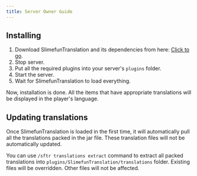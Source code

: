 ```yaml
---
title: Server Owner Guide
---
```


## Installing

1. Download SlimefunTranslation and its dependencies from here: [Click to go](/slimefuntranslation/).
2. Stop server.
3. Put all the required plugins into your server's `plugins` folder.
4. Start the server.
5. Wait for SlimefunTranslation to load everything.

Now, installation is done. All the items that have appropriate translations will be displayed in the player's language.

## Updating translations

Once SlimefunTranslation is loaded in the first time, it will automatically pull all the translations packed in the jar file. These translation files will not be automatically updated.

You can use `/sftr translations extract` command to extract all packed translations into `plugins/SlimefunTranslation/translations` folder. Existing files will be overridden. Other files will not be affected.
